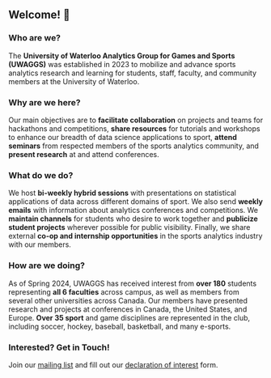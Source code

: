 ## Welcome! 🦆

<!-- INSERT MASSIVE UWAGGS LOGO HERE -->

### Who are we?

The **University of Waterloo Analytics Group for Games and Sports (UWAGGS)** was established in 2023 to mobilize and advance sports analytics research and learning for students, staff, faculty, and community members at the University of Waterloo.

### Why are we here?

Our main objectives are to **facilitate collaboration** on projects and teams for hackathons and competitions, **share resources** for tutorials and workshops to enhance our breadth of data science applications to sport, **attend seminars** from respected members of the sports analytics community, and **present research** at and attend conferences.

### What do we do?

We host **bi-weekly hybrid sessions** with presentations on statistical applications of data across different domains of sport. We also send **weekly emails** with information about analytics conferences and competitions. We **maintain channels** for students who desire to work together and **publicize student projects** wherever possible for public visibility. Finally, we share external **co-op and internship opportunities** in the sports analytics industry with our members.

### How are we doing?

As of Spring 2024, UWAGGS has received interest from **over 180** students representing **all 6 faculties** across campus, as well as members from several other universities across Canada. Our members have presented research and projects at conferences in Canada, the United States, and Europe. **Over 35 sport** and game disciplines are represented in the club, including soccer, hockey, baseball, basketball, and many e-sports.

### Interested? Get in Touch!

Join our [mailing list](https://gmail.us10.list-manage.com/subscribe?u=f6e8da7174c7d317758d5e871&id=cd89def6af) and fill out our [declaration of interest](https://docs.google.com/forms/d/e/1FAIpQLScXQDcEcnyehay8hTphzvxWqyYR8fbdHV66DK5gAsAc4ZLhZw/viewform) form.
<!--

**Here are some ideas to get you started:**

🙋‍♀️ A short introduction - what is your organization all about?
🌈 Contribution guidelines - how can the community get involved?
👩‍💻 Useful resources - where can the community find your docs? Is there anything else the community should know?
🍿 Fun facts - what does your team eat for breakfast?
🧙 Remember, you can do mighty things with the power of [Markdown](https://docs.github.com/github/writing-on-github/getting-started-with-writing-and-formatting-on-github/basic-writing-and-formatting-syntax)
-->
